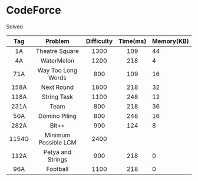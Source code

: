 # CodeForce

Solved

|Tag|Problem|Difficulty|Time(ms)|Memory(KB)|
|:---:|:---:|:---:|:---:|:---|
|1A|Theatre Square|1300|109|44|
|4A|WaterMelon|1200|218|4|
|71A|Way Too Long Words|800|109|16|
|158A|Next Round|1800|218|32|
|118A|String Task|1100|248|12|
|231A|Team|800|218|36|
|50A|Domino Piling|800|248|16|
|282A|Bit++|900|124|8|
|1154G|Minimum Possible LCM|2400|||
|112A|Petya and Strings|900|218|0|
|96A|Football|1100|218|0|
